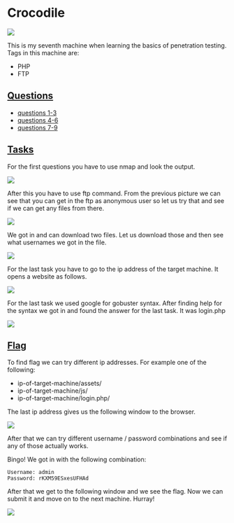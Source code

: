 # Crocodile

![](Misc/crocodile_pwnd.PNG)

This is my seventh machine when learning the basics of penetration testing. Tags in this machine are:

- PHP
- FTP

## <ins>**Questions**

* [questions 1-3](Misc/questions_1.PNG)
* [questions 4-6](Misc/questions_2.PNG)
* [questions 7-9](Misc/questions_3.PNG)

## <ins>**Tasks**

For the first questions you have to use nmap and look the output.

![](Misc/nmap.PNG)

After this you have to use ftp command. From the previous picture we can see that you can get in the ftp as anonymous user so let us try that and see if we can get any files from there.

![](Misc/ftp.PNG)

We got in and can download two files. Let us download those and then see what usernames we got in the file.

![](Misc/usernames_passwords.PNG)

For the last task you have to go to the ip address of the target machine. It opens a website as follows.

![](Misc/website.PNG)

For the last task we used google for gobuster syntax. After finding help for the syntax we got in and found the answer for the last task. It was login.php

![](Misc/gobuster.PNG)

## <ins>**Flag**

To find flag we can try different ip addresses. For example one of the following:

- ip-of-target-machine/assets/
- ip-of-target-machine/js/
- ip-of-target-machine/login.php/

The last ip address gives us the following window to the browser.

![](Misc/login.PNG)

After that we can try different username / password combinations and see if any of those actually works.

Bingo! We got in with the following combination:
~~~
Username: admin
Password: rKXM59ESxesUFHAd
~~~

After that we get to the following window and we see the flag. Now we can submit it and move on to the next machine. Hurray!

![](Misc/flag.PNG)